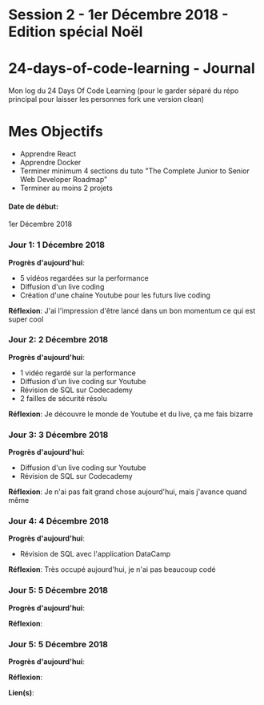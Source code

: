 # Session 2 - 1er Décembre 2018 - Edition spécial Noël

# 24-days-of-code-learning - Journal
Mon log du 24 Days Of Code Learning (pour le garder séparé du répo principal pour laisser les personnes fork une version clean)

# Mes Objectifs
- Apprendre React
- Apprendre Docker
- Terminer minimum 4 sections du tuto "The Complete Junior to Senior Web Developer Roadmap"
- Terminer au moins 2 projets

#### Date de début:
  1er Décembre 2018

### Jour 1: 1 Décembre 2018

**Progrès d'aujourd'hui**:
- 5 vidéos regardées sur la performance
- Diffusion d'un live coding
- Création d'une chaine Youtube pour les futurs live coding

**Réflexion**: J'ai l'impression d'être lancé dans un bon momentum ce qui est super cool


### Jour 2: 2 Décembre 2018

**Progrès d'aujourd'hui**: 
- 1 vidéo regardé sur la performance
- Diffusion d'un live coding sur Youtube
- Révision de SQL sur Codecademy
- 2 failles de sécurité résolu

**Réflexion**: Je découvre le monde de Youtube et du live, ça me fais bizarre


### Jour 3: 3 Décembre 2018

**Progrès d'aujourd'hui**:
- Diffusion d'un live coding sur Youtube
- Révision de SQL sur Codecademy

**Réflexion**: Je n'ai pas fait grand chose aujourd'hui, mais j'avance quand même

### Jour 4: 4 Décembre 2018

**Progrès d'aujourd'hui**:
- Révision de SQL avec l'application DataCamp

**Réflexion**: Très occupé aujourd'hui, je n'ai pas beaucoup codé

### Jour 5: 5 Décembre 2018

**Progrès d'aujourd'hui**:

**Réflexion**: 

### Jour 5: 5 Décembre 2018

**Progrès d'aujourd'hui**:

**Réflexion**: 

**Lien(s)**: